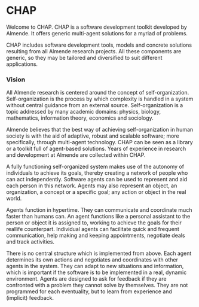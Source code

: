 CHAP
===
 
Welcome to CHAP. CHAP is a software development toolkit developed by Almende. 
It offers generic multi-agent solutions for a myriad of problems.
 
CHAP includes software development tools, models and concrete solutions 
resulting from all Almende research projects. All these components are generic, 
so they may be tailored and diversified to suit different applications.

### Vision

All Almende research is centered around the concept of self-organization. 
Self-organization is the process by which complexity is handled in a system 
without central guidance from an external source. Self-organization is a topic 
addressed by many academic domains: physics, biology, mathematics, information 
theory, economics and sociology.
 
Almende believes that the best way of achieving self-organization in human 
society is with the aid of adaptive, robust and scalable software; more 
specifically, through multi-agent technology. CHAP can be seen as a library or 
a toolkit full of agent-based solutions. Years of experience in research and 
development at Almende are collected within CHAP.
 
A fully functioning self-organized system makes use of the autonomy of 
individuals to achieve its goals, thereby creating a network of people who can 
act independently. Software agents can be used to represent and aid each person 
in this network. Agents may also represent an object, an organization, a 
concept or a specific goal; any action or object in the real world.

Agents function in hypertime. They can communicate and coordinate much faster 
than humans can. An agent functions like a personal assistant to the person or 
object it is assigned to, working to achieve the goals for their reallife 
counterpart. Individual agents can facilitate quick and frequent communication, 
help making and keeping appointments, negotiate deals and track activities.
 
There is no central structure which is implemented from above. Each agent 
determines its own actions and negotiates and coordinates with other agents in 
the system. They can adapt to new situations and information, which is 
important if the software is to be implemented in a real, dynamic environment. 
Agents are designed to ask for feedback if they are confronted with a problem 
they cannot solve by themselves. They are not programmed for each eventuality, 
but to learn from experience and (implicit) feedback.
